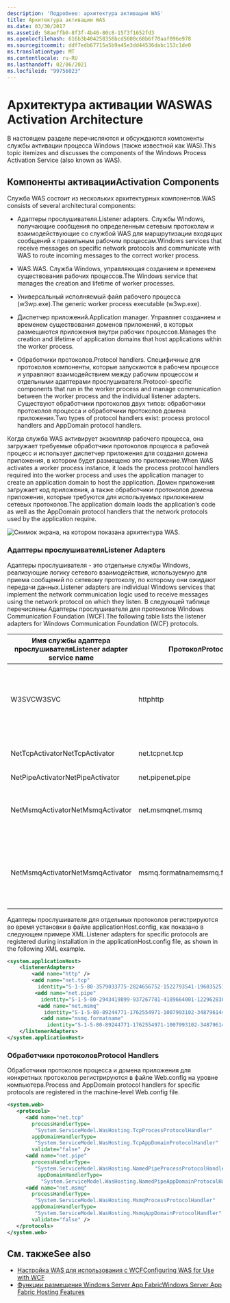 ```yaml
---
description: 'Подробнее: архитектура активации WAS'
title: Архитектура активации WAS
ms.date: 03/30/2017
ms.assetid: 58aeffb0-8f3f-4b40-80c8-15f3f1652fd3
ms.openlocfilehash: 616b3b404258356bcd5600c68b6f70aaf096e978
ms.sourcegitcommit: ddf7edb67715a5b9a45e3dd44536dabc153c1de0
ms.translationtype: MT
ms.contentlocale: ru-RU
ms.lasthandoff: 02/06/2021
ms.locfileid: "99756023"
---
```

# <a name="was-activation-architecture"></a><span data-ttu-id="78395-103">Архитектура активации WAS</span><span class="sxs-lookup"><span data-stu-id="78395-103">WAS Activation Architecture</span></span>

<span data-ttu-id="78395-104">В настоящем разделе перечисляются и обсуждаются компоненты службы активации процесса Windows (также известной как WAS).</span><span class="sxs-lookup"><span data-stu-id="78395-104">This topic itemizes and discusses the components of the Windows Process Activation Service (also known as WAS).</span></span>  
  
## <a name="activation-components"></a><span data-ttu-id="78395-105">Компоненты активации</span><span class="sxs-lookup"><span data-stu-id="78395-105">Activation Components</span></span>  

 <span data-ttu-id="78395-106">Служба WAS состоит из нескольких архитектурных компонентов.</span><span class="sxs-lookup"><span data-stu-id="78395-106">WAS consists of several architectural components:</span></span>  
  
- <span data-ttu-id="78395-107">Адаптеры прослушивателя.</span><span class="sxs-lookup"><span data-stu-id="78395-107">Listener adapters.</span></span> <span data-ttu-id="78395-108">Службы Windows, получающие сообщения по определенным сетевым протоколам и взаимодействующие со службой WAS для маршрутизации входящих сообщений к правильным рабочим процессам.</span><span class="sxs-lookup"><span data-stu-id="78395-108">Windows services that receive messages on specific network protocols and communicate with WAS to route incoming messages to the correct worker process.</span></span>  
  
- <span data-ttu-id="78395-109">WAS.</span><span class="sxs-lookup"><span data-stu-id="78395-109">WAS.</span></span> <span data-ttu-id="78395-110">Служба Windows, управляющая созданием и временем существования рабочих процессов.</span><span class="sxs-lookup"><span data-stu-id="78395-110">The Windows service that manages the creation and lifetime of worker processes.</span></span>  
  
- <span data-ttu-id="78395-111">Универсальный исполняемый файл рабочего процесса (w3wp.exe).</span><span class="sxs-lookup"><span data-stu-id="78395-111">The generic worker process executable (w3wp.exe).</span></span>  
  
- <span data-ttu-id="78395-112">Диспетчер приложений.</span><span class="sxs-lookup"><span data-stu-id="78395-112">Application manager.</span></span> <span data-ttu-id="78395-113">Управляет созданием и временем существования доменов приложений, в которых размещаются приложения внутри рабочих процессов.</span><span class="sxs-lookup"><span data-stu-id="78395-113">Manages the creation and lifetime of application domains that host applications within the worker process.</span></span>  
  
- <span data-ttu-id="78395-114">Обработчики протоколов.</span><span class="sxs-lookup"><span data-stu-id="78395-114">Protocol handlers.</span></span> <span data-ttu-id="78395-115">Специфичные для протоколов компоненты, которые запускаются в рабочем процессе и управляют взаимодействием между рабочим процессом и отдельными адаптерами прослушивателя.</span><span class="sxs-lookup"><span data-stu-id="78395-115">Protocol-specific components that run in the worker process and manage communication between the worker process and the individual listener adapters.</span></span> <span data-ttu-id="78395-116">Существуют обработчики протоколов двух типов: обработчики протоколов процесса и обработчики протоколов домена приложения.</span><span class="sxs-lookup"><span data-stu-id="78395-116">Two types of protocol handlers exist: process protocol handlers and AppDomain protocol handlers.</span></span>  
  
 <span data-ttu-id="78395-117">Когда служба WAS активирует экземпляр рабочего процесса, она загружает требуемые обработчики протоколов процесса в рабочей процесс и использует диспетчер приложения для создания домена приложения, в котором будет размещено это приложение.</span><span class="sxs-lookup"><span data-stu-id="78395-117">When WAS activates a worker process instance, it loads the process protocol handlers required into the worker process and uses the application manager to create an application domain to host the application.</span></span> <span data-ttu-id="78395-118">Домен приложения загружает код приложения, а также обработчики протоколов домена приложения, которые требуются для используемых приложением сетевых протоколов.</span><span class="sxs-lookup"><span data-stu-id="78395-118">The application domain loads the application’s code as well as the AppDomain protocol handlers that the network protocols used by the application require.</span></span>  
  
 ![Снимок экрана, на котором показана архитектура WAS.](./media/was-activation-architecture/windows-process-application-service-architecture.gif)  
  
### <a name="listener-adapters"></a><span data-ttu-id="78395-120">Адаптеры прослушивателя</span><span class="sxs-lookup"><span data-stu-id="78395-120">Listener Adapters</span></span>  

 <span data-ttu-id="78395-121">Адаптеры прослушивателя - это отдельные службы Windows, реализующие логику сетевого взаимодействия, используемую для приема сообщений по сетевому протоколу, по которому они ожидают передачи данных.</span><span class="sxs-lookup"><span data-stu-id="78395-121">Listener adapters are individual Windows services that implement the network communication logic used to receive messages using the network protocol on which they listen.</span></span> <span data-ttu-id="78395-122">В следующей таблице перечислены Адаптеры прослушивателя для протоколов Windows Communication Foundation (WCF).</span><span class="sxs-lookup"><span data-stu-id="78395-122">The following table lists the listener adapters for Windows Communication Foundation (WCF) protocols.</span></span>  
  
|<span data-ttu-id="78395-123">Имя службы адаптера прослушивателя</span><span class="sxs-lookup"><span data-stu-id="78395-123">Listener adapter service name</span></span>|<span data-ttu-id="78395-124">Протокол</span><span class="sxs-lookup"><span data-stu-id="78395-124">Protocol</span></span>|<span data-ttu-id="78395-125">Примечания</span><span class="sxs-lookup"><span data-stu-id="78395-125">Notes</span></span>|  
|-----------------------------------|--------------|-----------|  
|<span data-ttu-id="78395-126">W3SVC</span><span class="sxs-lookup"><span data-stu-id="78395-126">W3SVC</span></span>|<span data-ttu-id="78395-127">http</span><span class="sxs-lookup"><span data-stu-id="78395-127">http</span></span>|<span data-ttu-id="78395-128">Общий компонент, обеспечивающий активацию HTTP как для IIS 7,0, так и для WCF.</span><span class="sxs-lookup"><span data-stu-id="78395-128">Common component that provides HTTP activation for both IIS 7.0 and WCF.</span></span>|  
|<span data-ttu-id="78395-129">NetTcpActivator</span><span class="sxs-lookup"><span data-stu-id="78395-129">NetTcpActivator</span></span>|<span data-ttu-id="78395-130">net.tcp</span><span class="sxs-lookup"><span data-stu-id="78395-130">net.tcp</span></span>|<span data-ttu-id="78395-131">Зависит от службы NetTcpPortSharing.</span><span class="sxs-lookup"><span data-stu-id="78395-131">Depends on the NetTcpPortSharing service.</span></span>|  
|<span data-ttu-id="78395-132">NetPipeActivator</span><span class="sxs-lookup"><span data-stu-id="78395-132">NetPipeActivator</span></span>|<span data-ttu-id="78395-133">net.pipe</span><span class="sxs-lookup"><span data-stu-id="78395-133">net.pipe</span></span>||  
|<span data-ttu-id="78395-134">NetMsmqActivator</span><span class="sxs-lookup"><span data-stu-id="78395-134">NetMsmqActivator</span></span>|<span data-ttu-id="78395-135">net.msmq</span><span class="sxs-lookup"><span data-stu-id="78395-135">net.msmq</span></span>|<span data-ttu-id="78395-136">Для использования с приложениями очереди сообщений на основе WCF.</span><span class="sxs-lookup"><span data-stu-id="78395-136">For use with WCF-based Message Queuing applications.</span></span>|  
|<span data-ttu-id="78395-137">NetMsmqActivator</span><span class="sxs-lookup"><span data-stu-id="78395-137">NetMsmqActivator</span></span>|<span data-ttu-id="78395-138">msmq.formatname</span><span class="sxs-lookup"><span data-stu-id="78395-138">msmq.formatname</span></span>|<span data-ttu-id="78395-139">Обеспечивает обратную совместимость с существующими приложениями очереди сообщений.</span><span class="sxs-lookup"><span data-stu-id="78395-139">Provides backwards compatibility with existing Message Queuing applications.</span></span>|  
  
 <span data-ttu-id="78395-140">Адаптеры прослушивателя для отдельных протоколов регистрируются во время установки в файле applicationHost.config, как показано в следующем примере XML.</span><span class="sxs-lookup"><span data-stu-id="78395-140">Listener adapters for specific protocols are registered during installation in the applicationHost.config file, as shown in the following XML example.</span></span>  
  
```xml  
<system.applicationHost>  
    <listenerAdapters>  
        <add name="http" />  
        <add name="net.tcp"
          identity="S-1-5-80-3579033775-2824656752-1522793541-1960352512-462907086" />  
         <add name="net.pipe"
           identity="S-1-5-80-2943419899-937267781-4189664001-1229628381-3982115073" />  
          <add name="net.msmq"
            identity="S-1-5-80-89244771-1762554971-1007993102-348796144-2203111529" />  
           <add name="msmq.formatname"
             identity="S-1-5-80-89244771-1762554971-1007993102-348796144-2203111529" />  
    </listenerAdapters>  
</system.applicationHost>  
```  
  
### <a name="protocol-handlers"></a><span data-ttu-id="78395-141">Обработчики протоколов</span><span class="sxs-lookup"><span data-stu-id="78395-141">Protocol Handlers</span></span>  

 <span data-ttu-id="78395-142">Обработчики протоколов процесса и домена приложения для конкретных протоколов регистрируются в файле Web.config на уровне компьютера.</span><span class="sxs-lookup"><span data-stu-id="78395-142">Process and AppDomain protocol handlers for specific protocols are registered in the machine-level Web.config file.</span></span>  
  
```xml  
<system.web>  
   <protocols>  
      <add name="net.tcp"
        processHandlerType=  
         "System.ServiceModel.WasHosting.TcpProcessProtocolHandler"  
        appDomainHandlerType=  
         "System.ServiceModel.WasHosting.TcpAppDomainProtocolHandler"  
        validate="false" />  
      <add name="net.pipe"
        processHandlerType=  
         "System.ServiceModel.WasHosting.NamedPipeProcessProtocolHandler"  
          appDomainHandlerType=  
           "System.ServiceModel.WasHosting.NamedPipeAppDomainProtocolHandler"/>  
      <add name="net.msmq"  
        processHandlerType=  
         "System.ServiceModel.WasHosting.MsmqProcessProtocolHandler"  
        appDomainHandlerType=  
         "System.ServiceModel.WasHosting.MsmqAppDomainProtocolHandler"  
        validate="false" />  
   </protocols>  
</system.web>  
```  
  
## <a name="see-also"></a><span data-ttu-id="78395-143">См. также</span><span class="sxs-lookup"><span data-stu-id="78395-143">See also</span></span>

- [<span data-ttu-id="78395-144">Настройка WAS для использования с WCF</span><span class="sxs-lookup"><span data-stu-id="78395-144">Configuring WAS for Use with WCF</span></span>](configuring-the-wpa--service-for-use-with-wcf.md)
- <span data-ttu-id="78395-145">[Функции размещения Windows Server App Fabric](/previous-versions/appfabric/ee677189(v=azure.10))</span><span class="sxs-lookup"><span data-stu-id="78395-145">[Windows Server App Fabric Hosting Features](/previous-versions/appfabric/ee677189(v=azure.10))</span></span>

